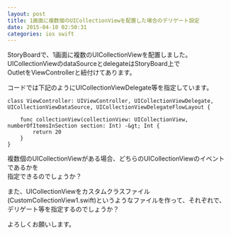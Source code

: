 ```yaml
---
layout: post
title: 1画面に複数個のUICollectionViewを配置した場合のデリゲート設定
date: 2015-04-10 02:50:31
categories: ios swift
---
```

<p>StoryBoardで、1画面に複数のUICollectionViewを配置しました。<br>
UICollectionViewのdataSourceとdelegateはStoryBoard上で<br>
OutletをViewControllerと紐付けてあります。</p>

<p>コードでは下記のようにUICollectionViewDelegate等を指定しています。</p>

```
class ViewController: UIViewController, UICollectionViewDelegate, UICollectionViewDataSource, UICollectionViewDelegateFlowLayout {

    func collectionView(collectionView: UICollectionView, numberOfItemsInSection section: Int) -&gt; Int {
        return 20
    }
}
```

<p>複数個のUICollectionViewがある場合、どちらのUICollectionViewのイベントであるかを<br>
指定できるのでしょうか？</p>

<p>また、UICollectionViewをカスタムクラスファイル(CustomCollectionView1.swift)というようなファイルを作って、それぞれで、デリゲート等を指定するのでしょうか？</p>

<p>よろしくお願いします。</p>

